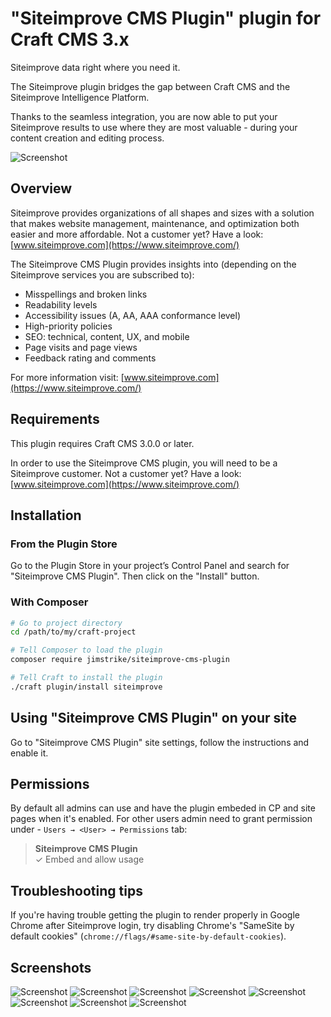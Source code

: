 # "Siteimprove CMS Plugin" plugin for Craft CMS 3.x

Siteimprove data right where you need it.

The Siteimprove plugin bridges the gap between Craft CMS and the Siteimprove Intelligence Platform. 

Thanks to the seamless integration, you are now able to put your Siteimprove results to use where 
they are most valuable - during your content creation and editing process.

![Screenshot](src/icon.svg)

## Overview

Siteimprove provides organizations of all shapes and sizes with a solution that makes website management, maintenance,
and optimization both easier and more affordable. Not a customer yet?
Have a look: [www.siteimprove.com](https://www.siteimprove.com/)

The Siteimprove CMS Plugin provides insights into (depending on the Siteimprove services you are subscribed to):
* Misspellings and broken links
* Readability levels
* Accessibility issues (A, AA, AAA conformance level)
* High-priority policies
* SEO: technical, content, UX, and mobile
* Page visits and page views
* Feedback rating and comments

For more information visit: [www.siteimprove.com](https://www.siteimprove.com/)


## Requirements

This plugin requires Craft CMS 3.0.0 or later.

In order to use the Siteimprove CMS plugin, you will need to be a Siteimprove customer. Not a customer yet? Have a look: [www.siteimprove.com](https://www.siteimprove.com/)

## Installation

### From the Plugin Store

Go to the Plugin Store in your project’s Control Panel and search for "Siteimprove CMS Plugin". Then click on the "Install" button.

### With Composer

```bash
# Go to project directory
cd /path/to/my/craft-project

# Tell Composer to load the plugin
composer require jimstrike/siteimprove-cms-plugin

# Tell Craft to install the plugin
./craft plugin/install siteimprove
```

## Using "Siteimprove CMS Plugin" on your site

Go to "Siteimprove CMS Plugin" site settings, follow the instructions and enable it.

## Permissions

By default all admins can use and have the plugin embeded in CP and site pages when it's enabled. For other users admin need to grant permission under - `Users → <User> → Permissions` tab:

>
> **Siteimprove CMS Plugin**  
> ✓ Embed and allow usage
>  

## Troubleshooting tips

If you're having trouble getting the plugin to render properly in Google Chrome after Siteimprove login, try disabling Chrome's "SameSite by default cookies" (`chrome://flags/#same-site-by-default-cookies`).

## Screenshots

![Screenshot](resources/images/siteimprove01.png)
![Screenshot](resources/images/siteimprove02.png)
![Screenshot](resources/images/siteimprove03.png)
![Screenshot](resources/images/siteimprove04.png)
![Screenshot](resources/images/siteimprove05.png)
![Screenshot](resources/images/siteimprove06.png)
![Screenshot](resources/images/siteimprove07.png)
![Screenshot](resources/images/siteimprove08.png)